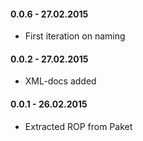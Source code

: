 #### 0.0.6 - 27.02.2015
* First iteration on naming

#### 0.0.2 - 27.02.2015
* XML-docs added

#### 0.0.1 - 26.02.2015
* Extracted ROP from Paket

